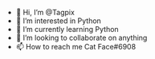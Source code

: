 - 👋 Hi, I’m @Tagpix
- 👀 I’m interested in Python
- 🌱 I’m currently learning Python
- 💞️ I’m looking to collaborate on anything
- 📫 How to reach me Cat Face#6908

<!---
Tagpix/Tagpix is a ✨ special ✨ repository because its `README.md` (this file) appears on your GitHub profile.
You can click the Preview link to take a look at your changes.
--->
